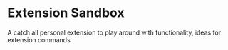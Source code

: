 # Extension Sandbox

A catch all personal extension to play around with functionality, ideas for extension commands